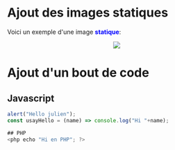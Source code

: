 # Ajout des images statiques


Voici un exemple d'une image <span style="color:blue;">**statique**</span>:

<p style="text-align:center;"><img src="https://picsum.photos/id/237/200/300"></p>


# Ajout d'un bout de code

## Javascript
```javascript
alert("Hello julien");
const usayHello = (name) => console.log("Hi "+name);

## PHP
<php echo "Hi en PHP"; ?>
